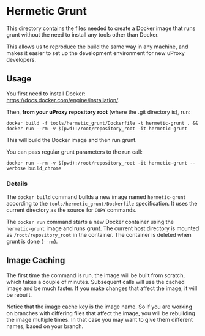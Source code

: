 # Hermetic Grunt

This directory contains the files needed to create a Docker image that runs
grunt without the need to install any tools other than Docker.

This allows us to reproduce the build the same way in any machine, and makes it
easier to set up the development environment for new uProxy developers.

## Usage

You first need to install Docker: https://docs.docker.com/engine/installation/.

Then, **from your uProxy repository root** (where the .git directory is), run:
````
docker build -f tools/hermetic_grunt/Dockerfile -t hermetic-grunt . &&
docker run --rm -v $(pwd):/root/repository_root -it hermetic-grunt
````

This will build the Docker image and then run grunt.

You can pass regular grunt parameters to the run call:
````
docker run --rm -v $(pwd):/root/repository_root -it hermetic-grunt --verbose build_chrome
````

### Details

The `docker build` command builds a new image named `hermetic-grunt` according
to the `tools/hermetic_grunt/Dockerfile` specification. It uses the current
directory as the source for `COPY` commands.

The `docker run` command starts a new Docker container using the
`hermetic-grunt` image and runs grunt. The current host directory is
mounted as `/root/repository_root` in the container. The container is deleted
when grunt is done (`--rm`).

## Image Caching

The first time the command is run, the image will be built from scratch, which
takes a couple of minutes. Subsequent calls will use the cached image and be
much faster. If you make changes that affect the image, it will be rebuilt.

Notice that the image cache key is the image name. So if you are working on
branches with differing files that affect the image, you will be rebuilding the
image multiple times. In that case you may want to give them different names,
based on your branch.
